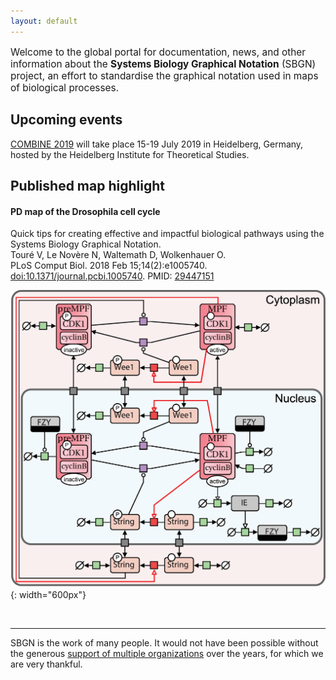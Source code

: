 ```yaml
---
layout: default
---
```


<p style="font-size:110%;">Welcome to the global portal for documentation, news, and other information about the <strong>Systems Biology Graphical Notation</strong> (SBGN) project, an effort to standardise the graphical notation used in maps of biological processes.</p>

## Upcoming events 

[COMBINE 2019](http://co.mbine.org/events/COMBINE_2019) will take place 15-19 July 2019 in Heidelberg, Germany, hosted by the Heidelberg Institute for Theoretical Studies.


## Published map highlight

#### PD map of the Drosophila cell cycle

Quick tips for creating effective and impactful biological pathways using the Systems Biology Graphical Notation.  
Touré V, Le Novère N, Waltemath D, Wolkenhauer O.  
PLoS Comput Biol. 2018 Feb 15;14(2):e1005740. [doi:10.1371/journal.pcbi.1005740](https://doi.org/10.1371/journal.pcbi.1005740). PMID: [29447151](https://www.ncbi.nlm.nih.gov/pubmed/29447151)

![](images/published_maps/toure_drosophila.png){: width="600px"}

<br />

-----

SBGN is the work of many people. It would not have been possible without the generous [support of multiple organizations](/sbgn/about#funding) over the years, for which we are very thankful.

